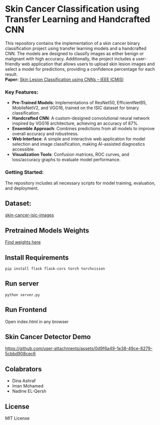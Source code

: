 # Skin Cancer Classification using Transfer Learning and Handcrafted CNN  

This repository contains the implementation of a skin cancer binary classification project using transfer learning models and a handcrafted CNN. The models are designed to classify images as either benign or malignant with high accuracy. Additionally, the project includes a user-friendly web application that allows users to upload skin lesion images and select a model for predictions, providing a confidence percentage for each result.  
**Paper:** [Skin Lesion Classification using CNNs – IEEE ICMISI](https://link-to-your-paper.com)

### Key Features:  
- **Pre-Trained Models**: Implementations of ResNet50, EfficientNetB5, MobileNetV2, and VGG16, trained on the ISIC dataset for binary classification.  
- **Handcrafted CNN**: A custom-designed convolutional neural network inspired by VGG16 architecture, achieving an accuracy of 87%.  
- **Ensemble Approach**: Combines predictions from all models to improve overall accuracy and robustness.  
- **Web Interface**: A simple and interactive web application for model selection and image classification, making AI-assisted diagnostics accessible.  
- **Visualization Tools**: Confusion matrices, ROC curves, and loss/accuracy graphs to evaluate model performance.  

### Getting Started:  
The repository includes all necessary scripts for model training, evaluation, and deployment.  

## Dataset: 
[skin-cancer-isic-images](https://www.kaggle.com/datasets/rm1000/skin-cancer-isic-images/data)

## Pretrained Models Weights
[Find weights here](https://drive.google.com/drive/folders/1QVDyVlESDp_Q1T7Swl4abTkB5AEWl5PM?usp=sharing)

## Install Requirements

```
pip install flask flask-cors torch torchvision

```

## Run server

```
python server.py

```

## Run Frontend

Open index.html in any browser

## Skin Cancer Detector Demo
https://github.com/user-attachments/assets/0d9f6a49-1e38-49ce-8279-5cbbd908cec6

## Colabrators
- Dina Ashraf
- Iman Mohamed
- Nadine EL-Qersh

## License
MIT License
